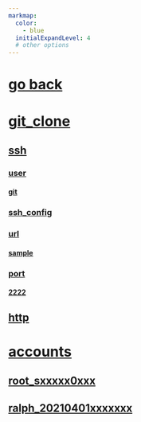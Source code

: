```yaml
---
markmap:
  color:
    - blue
  initialExpandLevel: 4
  # other options
---
```


# [go back](../index.html)
# [git_clone](git_clone/index.html)
## [ssh](git_clone/ssh/index.html)
### [user](git_clone/ssh/user/index.html)
#### [git](git_clone/ssh/user/git/index.html)
### [ssh_config](git_clone/ssh/ssh_config/index.html)
### [url](git_clone/ssh/url/index.html)
#### [sample](git_clone/ssh/url/sample/index.html)
### [port](git_clone/ssh/port/index.html)
#### [2222](git_clone/ssh/port/2222/index.html)
## [http](git_clone/http/index.html)
# [accounts](accounts/index.html)
## [root_sxxxxx0xxx](accounts/root_sxxxxx0xxx/index.html)
## [ralph_20210401xxxxxxx](accounts/ralph_20210401xxxxxxx/index.html)
